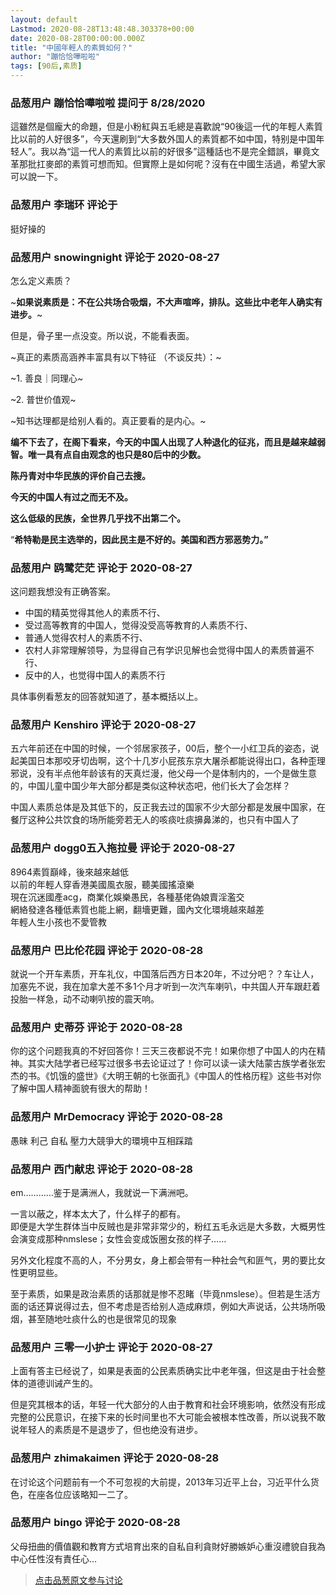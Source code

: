 ```yaml
---
layout: default
Lastmod: 2020-08-28T13:48:48.303378+00:00
date: 2020-08-28T00:00:00.000Z
title: "中國年輕人的素質如何？"
author: "蹦恰恰嘩啦啦"
tags: [90后,素质]
---
```



### 品葱用户 **蹦恰恰嘩啦啦** 提问于 8/28/2020
    
這雖然是個龐大的命題，但是小粉紅與五毛總是喜歡說“90後這一代的年輕人素質比以前的人好很多”，今天還刷到“大多数外国人的素質都不如中国，特别是中国年轻人”。我以為“這一代人的素質比以前的好很多”這種話也不是完全錯誤，畢竟文革那批扛麥郎的素質可想而知。但實際上是如何呢？沒有在中國生活過，希望大家可以說一下。
    
                

### 品葱用户 **李瑞环** 评论于 
        
挺好操的
        
                

### 品葱用户 **snowingnight** 评论于 2020-08-27
        
怎么定义素质？  
  
~**如果说素质是：不在公共场合吸烟，不大声喧哗，排队。这些比中老年人确实有进步。**~  
  
但是，骨子里一点没变。所以说，不能看表面。  
  
~真正的素质高涵养丰富具有以下特征 （不谈反共）：~  
  
~1\. 善良｜同理心~  
  
~2\. 普世价值观~  
  
~知书达理都是给别人看的。真正要看的是内心。~  
  
  
**编不下去了，在阁下看来，今天的中国人出现了人种退化的征兆，而且是越来越弱智。唯一具有点自由观念的也只是****80****后中的少数。**  
  
**陈丹青对中华民族的评价自己去搜。**  
  
**今天的中国人有过之而无不及。**  
  
**这么低级的民族，全世界几乎找不出第二个。**  
  
“**希特勒是民主选举的，因此民主是不好的。美国和西方邪恶势力。”**
        
                

### 品葱用户 **鸥鹭茫茫** 评论于 2020-08-27
        
这问题我想没有正确答案。  
  

*   中国的精英觉得其他人的素质不行、
*   受过高等教育的中国人，觉得没受高等教育的人素质不行、
*   普通人觉得农村人的素质不行、
*   农村人非常理解领导，为显得自己有学识见解也会觉得中国人的素质普遍不行、
*   反中的人，也觉得中国人的素质不行

  
  
具体事例看葱友的回答就知道了，基本概括以上。
        
                

### 品葱用户 **Kenshiro** 评论于 2020-08-27
        
五六年前还在中国的时候，一个邻居家孩子，00后，整个一小红卫兵的姿态，说起美国日本那咬牙切齿啊，这个十几岁小屁孩东京大屠杀都能说得出口，各种歪理邪说，没有半点他年龄该有的天真烂漫，他父母一个是体制内的，一个是做生意的，中国儿童中国少年大部分都是类似这种状态吧，他们长大了会怎样？  
  
中国人素质总体是及其低下的，反正我去过的国家不少大部分都是发展中国家，在餐厅这种公共饮食的场所能旁若无人的咳痰吐痰擤鼻涕的，也只有中国人了
        
                

### 品葱用户 **dogg0五入拖拉曼** 评论于 2020-08-27
        
8964素質巔峰，後來越來越低  
以前的年輕人穿香港美國風衣服，聽美國搖滾樂  
現在沉迷國產acg，商業化娛樂愚民，各種基佬偽娘賣淫濫交  
網絡發達各種低素質也能上網，翻墻更難，國內文化環境越來越差  
年輕人生小孩也不愛管教
        
                

### 品葱用户 **巴比伦花园** 评论于 2020-08-28
        
就说一个开车素质，开车礼仪，中国落后西方日本20年，不过分吧？？车让人，加塞先不说，我在加拿大差不多1个月才听到一次汽车喇叭，中共国人开车跟赶着投胎一样急，动不动喇叭按的震天响。
        
                

### 品葱用户 **史蒂芬** 评论于 2020-08-28
        
你的这个问题我真的不好回答你！三天三夜都说不完！如果你想了中国人的内在精神。其实大陆学者已经写过很多书去论证过了！你可以读一读大陆蒙古族学者张宏杰的书。《饥饿的盛世》《大明王朝的七张面孔》《中国人的性格历程》这些书对你了解中国人精神面貌有很大的帮助！
        
                

### 品葱用户 **MrDemocracy** 评论于 2020-08-28
        
愚昧 利己 自私 壓力大競爭大的環境中互相踩踏
        
                

### 品葱用户 **西门献忠** 评论于 2020-08-28
        
em…………鉴于是满洲人，我就说一下满洲吧。  
  
一言以蔽之，样本太大了，什么样子的都有。  
即便是大学生群体当中反贼也是非常非常少的，粉红五毛永远是大多数，大概男性会演变成那种nmslese；女性会变成饭圈女孩的样子……  
  
另外文化程度不高的人，不分男女，身上都会带有一种社会气和匪气，男的要比女性更明显些。  
  
至于素质，如果是政治素质的话那就是惨不忍睹（毕竟nmslese）。但若是生活方面的话还算说得过去，但不考虑是否给别人造成麻烦，例如大声说话，公共场所吸烟，甚至随地吐痰什么的也是很常见的现象
        
                

### 品葱用户 **三零一小护士** 评论于 2020-08-27
        
上面有答主已经说了，如果是表面的公民素质确实比中老年强，但这是由于社会整体的道德训诫产生的。  
  
但是究其根本的话，年轻一代大部分的人由于教育和社会环境影响，依然没有形成完整的公民意识，在接下来的长时间里也不大可能会被根本性改善，所以说我不敢说年轻人的素质是不是退步了，但也绝没有进步。
        
                

### 品葱用户 **zhimakaimen** 评论于 2020-08-28
        
在讨论这个问题前有一个不可忽视的大前提，2013年习近平上台，习近平什么货色，在座各位应该略知一二了。
        
                

### 品葱用户 **bingo** 评论于 2020-08-28
        
父母扭曲的價值觀和教育方式培育出來的自私自利貪財好勝嫉妒心重沒禮貌自我為中心任性沒有責任心…
        
                





> [点击品葱原文参与讨论](https://pincong.rocks/question/30336)

